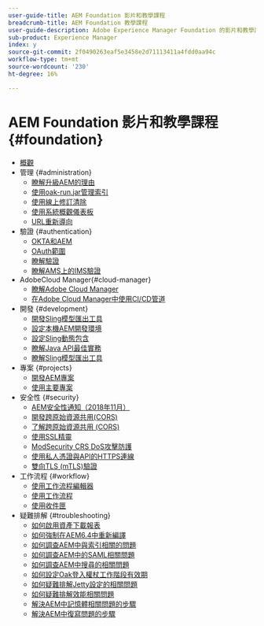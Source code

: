 ```yaml
---
user-guide-title: AEM Foundation 影片和教學課程
breadcrumb-title: AEM Foundation 教學課程
user-guide-description: Adobe Experience Manager Foundation 的影片和教學課程系列。
sub-product: Experience Manager
index: y
source-git-commit: 2f0490263eaf5e3458e2d71113411a4fdd0aa94c
workflow-type: tm+mt
source-wordcount: '230'
ht-degree: 16%

---
```



# AEM Foundation 影片和教學課程 {#foundation}

+ [概觀](./overview.md)
+ 管理 {#administration}
   + [瞭解升級AEM的理由](./administration/understand-reasons-to-upgrade.md)
   + [使用oak-run.jar管理索引](./administration/use-oak-run-jar-to-manage-indexes.md)
   + [使用線上修訂清除](./administration/use-online-revision-clean-up.md)
   + [使用系統概觀儀表板](./administration/use-the-system-overview-dashboard.md)
   + [URL重新導向](./administration/url-redirection.md)
+ 驗證 {#authentication}
   + [OKTA和AEM](authentication/okta-saml-integration.md)
   + [OAuth範圍](authentication/oauth-code-sample-develop.md)
   + [瞭解驗證](authentication/authentication-support-article-understand.md)
   + [瞭解AMS上的IMS驗證](authentication/adobe-ims-authentication-technical-video-understand.md)
+ AdobeCloud Manager{#cloud-manager}
   + [瞭解Adobe Cloud Manager](./cloud-manager/understand-cloud-manager-for-aem.md)
   + [在Adobe Cloud Manager中使用CI/CD管道](./cloud-manager/use-the-cicd-pipeline-in-cloud-manager-for-aem.md)
+ 開發 {#development}
   + [開發Sling模型匯出工具](./development/develop-sling-model-exporter.md)
   + [設定本機AEM開發環境](./development/set-up-a-local-aem-development-environment.md)
   + [設定Sling動態包含](./development/set-up-sling-dynamic-include.md)
   + [瞭解Java API最佳實務](./development/understand-java-api-best-practices.md)
   + [瞭解Sling模型匯出工具](./development/understand-sling-model-exporter.md)
+ 專案 {#projects}
   + [開發AEM專案](./projects/develop-aem-projects.md)
   + [使用主要專案](./projects/use-project-masters.md)
+ 安全性 {#security}
   + [AEM安全性通知（2018年11月）](./security/aem-security-notification-2018-11.md)
   + [開發跨原始資源共用(CORS)](./security/develop-for-cross-origin-resource-sharing.md)
   + [了解跨原始資源共用 (CORS)](./security/understand-cross-origin-resource-sharing.md)
   + [使用SSL精靈](./security/use-the-ssl-wizard.md)
   + [ModSecurity CRS DoS攻擊防護](./security/modsecurity-crs-dos-attack-protection.md)
   + [使用私人憑證與API的HTTPS連線](./security/call-internal-apis-having-private-certificate.md)
   + [雙向TLS (mTLS)驗證](./security/mutual-tls-authentication.md)
+ 工作流程 {#workflow}
   + [使用工作流程編輯器](./workflow/use-the-workflow-editor.md)
   + [使用工作流程](./workflow/use-workflow.md)
   + [使用收件匣](./workflow/use-the-inbox.md)
+ 疑難排解 {#troubleshooting}
   + [如何啟用資產下載報表](./troubleshooting/how-to-enable-asset-download-report.md)
   + [如何強制在AEM6.4中重新編譯](./troubleshooting/how-to-force-recompilation.md)
   + [如何調查AEM中與索引相關的問題](./troubleshooting/how-to-investigate-indexing-related-issues.md)
   + [如何調查AEM中的SAML相關問題](./troubleshooting/how-to-investigate-saml-related-issues.md)
   + [如何調查AEM中搜尋的相關問題](./troubleshooting/how-to-investigate-search-related-issues.md)
   + [如何設定Oak登入權杖工作階段有效期](./troubleshooting/how-to-set-the-oak-login-token-session-expiration.md)
   + [如何疑難排解Jetty設定的相關問題](./troubleshooting/how-to-troubleshoot-issues-related-to-jetty-configuration.md)
   + [如何疑難排解效能相關問題](./troubleshooting/how-to-troubleshoot-performance-related-issues.md)
   + [解決AEM中記憶體相關問題的步驟](./troubleshooting/steps-to-resolve-memory-related-issues.md)
   + [解決AEM中復寫問題的步驟](./troubleshooting/steps-to-resolve-replication-issues.md)
